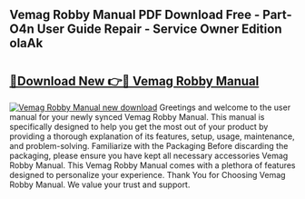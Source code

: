 ## Vemag Robby Manual PDF Download Free - Part-O4n User Guide Repair - Service Owner Edition olaAk

# <h2><a href="http://bc87650.oget.top/?id=Vemag+Robby+Manual">🔗Download New 👉🔴 Vemag Robby Manual</a></h2>

[![Vemag Robby Manual new download](https://i.imgur.com/5g1atiW.png)](http://bc87650.oget.top/?id=Vemag+Robby+Manual)
Greetings and welcome to the user manual for your newly synced Vemag Robby Manual. This manual is specifically designed to help you get the most out of your product by providing a thorough explanation of its features, setup, usage, maintenance, and problem-solving. Familiarize with the Packaging Before discarding the packaging, please ensure you have kept all necessary accessories Vemag Robby Manual. This Vemag Robby Manual comes with a plethora of features designed to personalize your experience. Thank You for Choosing Vemag Robby Manual. We value your trust and support.
